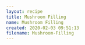 ```yaml
---
layout: recipe
title: Mushroom Filling
name: Mushroom Filling
created: 2020-02-03 09:51:13
filename: Mushroom-Filling
---
```

